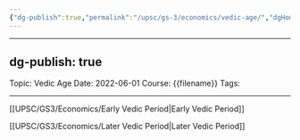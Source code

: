 ```yaml
---
{"dg-publish":true,"permalink":"/upsc/gs-3/economics/vedic-age/","dgHomeLink":true,"dgPassFrontmatter":false}
---
```


---
dg-publish: true
---
Topic: Vedic Age
Date: 2022-06-01
Course: {{filename}}
Tags: 

---



[[UPSC/GS3/Economics/Early Vedic Period|Early Vedic Period]]


[[UPSC/GS3/Economics/Later Vedic Period|Later Vedic Period]]




